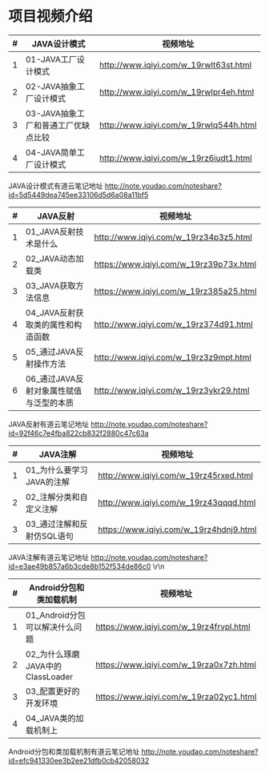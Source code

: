 项目视频介绍 
===========

|#|JAVA设计模式|视频地址|
|---|----|-----|
|1|01-JAVA工厂设计模式|http://www.iqiyi.com/w_19rwlt63st.html|
|2|02-JAVA抽象工厂设计模式|http://www.iqiyi.com/w_19rwlpr4eh.html|
|3|03-JAVA抽象工厂和普通工厂优缺点比较|http://www.iqiyi.com/w_19rwlq544h.html|
|4|04-JAVA简单工厂设计模式|http://www.iqiyi.com/w_19rz6iudt1.html|

JAVA设计模式有道云笔记地址
http://note.youdao.com/noteshare?id=5d5449dea745ee33106d5d6a08a11bf5



|#|JAVA反射|视频地址|
|---|----|-----|
|1|01_JAVA反射技术是什么|http://www.iqiyi.com/w_19rz34p3z5.html|
|2|02_JAVA动态加载类|https://www.iqiyi.com/w_19rz39p73x.html|
|3|03_JAVA获取方法信息|https://www.iqiyi.com/w_19rz385a25.html|
|4|04_JAVA反射获取类的属性和构造函数|http://www.iqiyi.com/w_19rz374d91.html|
|5|05_通过JAVA反射操作方法|http://www.iqiyi.com/w_19rz3z9mpt.html|
|6|06_通过JAVA反射对象属性赋值与泛型的本质|http://www.iqiyi.com/w_19rz3ykr29.html|


JAVA反射有道云笔记地址
http://note.youdao.com/noteshare?id=92f46c7e4fba822cb832f2880c47c63a


|#|JAVA注解|视频地址|
|---|----|-----|
|1|01_为什么要学习JAVA的注解|http://www.iqiyi.com/w_19rz45rxed.html|
|2|02_注解分类和自定义注解|http://www.iqiyi.com/w_19rz43qqqd.html|
|3|03_通过注解和反射仿SQL语句|https://www.iqiyi.com/w_19rz4hdnj9.html|

JAVA注解有道云笔记地址
http://note.youdao.com/noteshare?id=e3ae49b857a6b3cde8b152f534de86c0
\r\n


|#|Android分包和类加载机制|视频地址|
|---|----|-----|
|1|01_Android分包可以解决什么问题|https://www.iqiyi.com/w_19rz4frvpl.html|
|2|02_为什么琢磨JAVA中的ClassLoader|https://www.iqiyi.com/w_19rza0x7zh.html|
|3|03_配置更好的开发环境|https://www.iqiyi.com/w_19rza02yc1.html|
|4|04_JAVA类的加载机制上||

Android分包和类加载机制有道云笔记地址
http://note.youdao.com/noteshare?id=efc941330ee3b2ee21dfb0cb42058032


